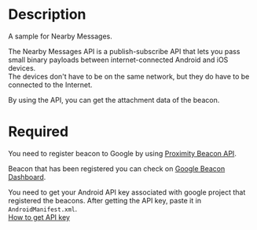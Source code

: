 # Description

A sample for Nearby Messages.  

The Nearby Messages API is a publish-subscribe API that lets you pass small binary payloads between internet-connected Android and iOS devices.  
The devices don't have to be on the same network, but they do have to be connected to the Internet.

By using the API, you can get the attachment data of the beacon.

# Required

You need to register beacon to Google by using [Proximity Beacon API](https://developers.google.com/beacons/proximity/guides).

Beacon that has been registered you can check on [Google Beacon Dashboard](https://developers.google.com/beacons/dashboard).

You need to get your Android API key associated with google project that registered the beacons.
After getting the API key, paste it in ```AndroidManifest.xml```.  
[How to get API key](https://developers.google.com/maps/documentation/android-api/signup)